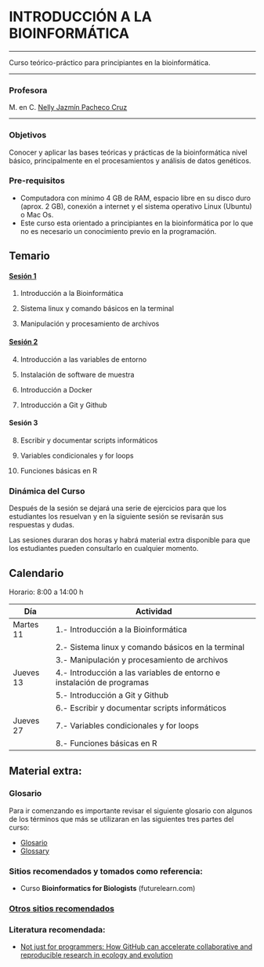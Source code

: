 # INTRODUCCIÓN A LA BIOINFORMÁTICA

--------------------------------------------

Curso teórico-práctico para principiantes en la bioinformática.

--------------------------------------------

### Profesora

M. en C. [Nelly Jazmín Pacheco Cruz](https://www.canva.com/design/DAFfqoZ7CRM/sNhSDPwvXI888-XdGj7z-w/watch?utm_content=DAFfqoZ7CRM&utm_campaign=designshare&utm_medium=link&utm_source=publishsharelink)

-------------------------------------------------

### Objetivos
Conocer y aplicar las bases teóricas y prácticas de la bioinformática nivel básico, principalmente en el procesamientos y análisis de datos genéticos.


### Pre-requisitos

- Computadora con mínimo 4 GB de RAM, espacio libre en su disco duro (aprox. 2 GB), conexión a internet y el sistema operativo Linux (Ubuntu) o Mac Os.
- Este curso esta orientado a principiantes en la bioinformática por lo que no es necesario un conocimiento previo en la programación.

## Temario

#### [Sesión 1](SESION_1/README.md)

1. Introducción a la Bioinformática

2. Sistema linux y comando básicos en la terminal

3. Manipulación y procesamiento de archivos

#### [Sesión 2](SESION_2/README.md)

4. Introducción a las variables de entorno 

5. Instalación de software de muestra

6. Introducción a Docker

7. Introducción a Git y Github


#### Sesión 3

8. Escribir y documentar scripts informáticos

9. Variables condicionales y for loops

10. Funciones básicas en R


### Dinámica del Curso
Después de la sesión se dejará una serie de ejercicios para que los estudiantes los resuelvan y en la siguiente sesión se revisarán sus respuestas y dudas.

Las sesiones duraran dos horas y habrá material extra disponible para que los estudiantes pueden consultarlo en cualquier momento.

## Calendario
Horario: 8:00 a 14:00 h

| Día | Actividad |
| --- |  --- |
| Martes 11 | 1.- Introducción a la Bioinformática |
|      |  2.- Sistema linux y comando básicos en la terminal |
|        |  3.- Manipulación y procesamiento de archivos |
|Jueves 13 | 4.- Introducción a las variables de entorno e instalación de programas |
|              | 5.- Introducción a Git y Github |
|              | 6.- Escribir y documentar scripts informáticos |
|Jueves 27 | 7.- Variables condicionales y for loops |
|          | 8.- Funciones básicas en R |

## Material extra:
### Glosario

Para ir comenzando es importante revisar el siguiente glosario con algunos de los términos que más se utilizaran en las siguientes tres partes del curso:
- [Glosario](Glosario.md)
- [Glossary](Glossary.md)


### Sitios recomendados y tomados como referencia:

- Curso **Bioinformatics for Biologists** (futurelearn.com)

### [Otros sitios recomendados](https://github.com/NellyJazminPC/bioinfo4biologist/blob/main/Otros_recursos_recomendados.md)


### Literatura recomendada:
- [Not just for programmers: How GitHub can accelerate collaborative and reproducible research in ecology and evolution](https://besjournals.onlinelibrary.wiley.com/doi/full/10.1111/2041-210X.14108)
